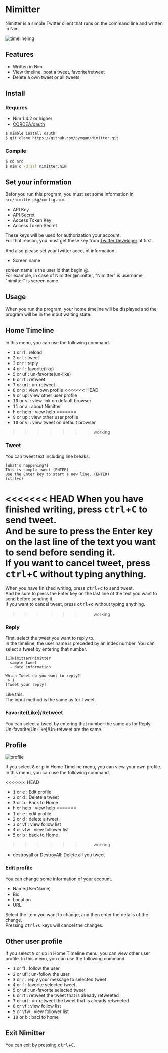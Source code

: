 # Nimitter
Nimitter is a simple Twitter client that runs on the command line and written in Nim.

![timelineimg](https://github.com/pyxgun/Nimitter/blob/images/ss_timeline.png?raw=true)

## Features

* Written in Nim
* View timeline, post a tweet, favorite/retweet
* Delete a own tweet or all tweets

## Install
### Requires

* Nim 1.4.2 or higher
* [CORDEA/oauth](https://github.com/CORDEA/oauth)

```bash
$ nimble install oauth
$ git clone https://github.com/pyxgun/Nimitter.git
```

### Compile
```bash
$ cd src
$ nim c -d:ssl nimitter.nim
```

## Set your information
Befor you run this program, you must set some information in `src/nimitterpkg/config.nim`.

* API Key
* API Secret
* Access Token Key
* Access Token Secret

These keys will be used for authorization your account.  
For that reason, you must get these key from [Twitter Developer](https://developer.twitter.com/en) at first.  

And also please set your twitter account information.

* Screen name

screen name is the user id that begin @.  
For example, in case of Nimitter @nimitter, "Nimitter" is username, "nimitter" is screen name.

## Usage
When you run the program, your home timeline will be displayed and the program will be in the input waiting state.  

## Home Timeline
In this menu, you can use the following command.  

* <kbd>1</kbd> or rl : reload
* <kbd>2</kbd> or t : tweet
* <kbd>3</kbd> or r : reply
* <kbd>4</kbd> or f : favorite(like)
* <kbd>5</kbd> or uf : un-favorite(un-like)
* <kbd>6</kbd> or rt : retweet
* <kbd>7</kbd> or urt : un-retweet
* <kbd>8</kbd> or p : view own profile
<<<<<<< HEAD
* <kbd>9</kbd> or up: view other user profile
* <kbd>10</kbd> or vl : view link on default browser
* <kbd>11</kbd> or a : about Nimitter
* <kbd>h</kbd> or help : view help
=======
* <kbd>9</kbd> or up : view other user profile
* <kbd>10</kbd> or vl : view tweet on default browser
>>>>>>> working

### Tweet
You can tweet text including line breaks.  
```
[What's happening?]
This is sample tweet (ENTER)
Use the Enter key to start a new line. (ENTER)
(ctrl+c)
```
<<<<<<< HEAD
When you have finished writing, press <kbd>ctrl</kbd>+<kbd>C</kbd> to send tweet.  
And be sure to press the Enter key on the last line of the text you want to send before sending it.  
If you want to cancel tweet, press <kbd>ctrl</kbd>+<kbd>C</kbd> without typing anything.
=======
When you have finished writing, press <kbd>ctrl</kbd>+<kbd>c</kbd> to send tweet.  
And be sure to press the Enter key on the last line of the text you want to send before sending it.  
If you want to cancel tweet, press <kbd>ctrl</kbd>+<kbd>c</kbd> without typing anything.
>>>>>>> working

### Reply
First, select the tweet you want to reply to.  
In the timeline, the user name is preceded by an index number. You can select a tweet by entering that number.  
```
[1]Nimitter@nimitter
  sample tweet 
  - date information

Which Tweet do you want to reply?
 > 1
[Tweet your reply]
```
Like this.  
The input method is the same as for Tweet.

### Favorite(Like)/Retweet
You can select a tweet by entering that number the same as for Reply.  
Un-favorite(Un-like)/Un-retweet are the same.

## Profile

![profile](https://github.com/pyxgun/Nimitter/blob/images/ss_profile.png?raw=true)

If you select <kbd>8</kbd> or p in Home Timeline menu, you can view your own profile.  
In this menu, you can use the following command.

<<<<<<< HEAD
* <kbd>1</kbd> or <kbd>e</kbd> : Edit profile
* <kbd>2</kbd> or <kbd>d</kbd> : Delete a tweet
* <kbd>3</kbd> or <kbd>b</kbd> : Back to Home
* <kbd>h</kbd> or help : view help
=======
* <kbd>1</kbd> or <kbd>e</kbd> : edit profile
* <kbd>2</kbd> or <kbd>d</kbd> : delete a tweet
* <kbd>3</kbd> or vf : view follow list
* <kbd>4</kbd> or vfw : view follower list
* <kbd>5</kbd> or <kbd>b</kbd> : back to Home
>>>>>>> working
* destroyall or DestroyAll: Delete all you tweet

### Edit profile
You can change some information of your account.

* Name(UserName)
* Bio
* Location
* URL

Select the item you want to change, and then enter the details of the change.  
Pressing <kbd>ctrl</kbd>+<kbd>C</kbd> keys will cancel the changes.

## Other user profile
If you select <kbd>9</kbd> or up in Home Timeline menu, you can view other user profile.
In this menu, you can use the following command.

* <kbd>1</kbd> or fl : follow the user
* <kbd>2</kbd> or ufl : un-follow the user
* <kbd>3</kbd> or r : reply your message to selected tweet
* <kbd>4</kbd> or f : favorite selected tweet
* <kbd>5</kbd> or uf : un-favorite selected tweet
* <kbd>6</kbd> or rt : retweet the tweet that is already retweeted
* <kbd>7</kbd> or urt : un-retweet the tweet that is already retweeted
* <kbd>8</kbd> or vf : view follow list
* <kbd>9</kbd> or vfw : view follower list
* <kbd>10</kbd> or b : bacl to home

## Exit Nimitter
You can exit by pressing <kbd>ctrl</kbd>+<kbd>C</kbd>.
